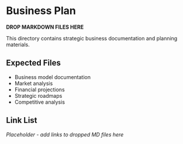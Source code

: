 # Business Plan

**DROP MARKDOWN FILES HERE**

This directory contains strategic business documentation and planning materials.

## Expected Files

- Business model documentation
- Market analysis
- Financial projections
- Strategic roadmaps
- Competitive analysis

## Link List

_Placeholder - add links to dropped MD files here_
